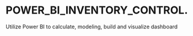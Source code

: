 # POWER_BI_INVENTORY_CONTROL.
Utilize Power BI to calculate, modeling, build and visualize dashboard
